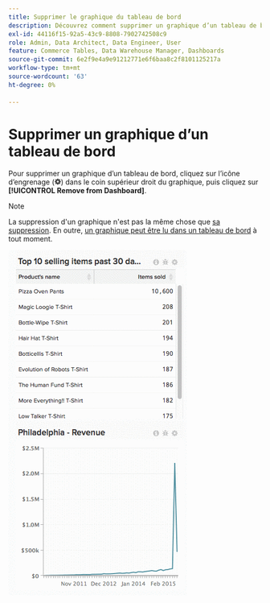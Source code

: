 ```yaml
---
title: Supprimer le graphique du tableau de bord
description: Découvrez comment supprimer un graphique d’un tableau de bord.
exl-id: 44116f15-92a5-43c9-8808-7902742508c9
role: Admin, Data Architect, Data Engineer, User
feature: Commerce Tables, Data Warehouse Manager, Dashboards
source-git-commit: 6e2f9e4a9e91212771e6f6baa8c2f8101125217a
workflow-type: tm+mt
source-wordcount: '63'
ht-degree: 0%

---
```


# Supprimer un graphique d’un tableau de bord

Pour supprimer un graphique d’un tableau de bord, cliquez sur l’icône d’engrenage (![](../../assets/gear-icon.png)) dans le coin supérieur droit du graphique, puis cliquez sur **[!UICONTROL Remove from Dashboard]**.

>[!NOTE]
>
>La suppression d&#39;un graphique n&#39;est pas la même chose que [sa suppression](../../data-user/dashboards/delete-chart.md). En outre, [un graphique peut être lu dans un tableau de bord](../../data-user/dashboards/add-charts-dashboard.md) à tout moment.

![remove chart](../../assets/Removing_Charts_from_Dashboards.gif)
